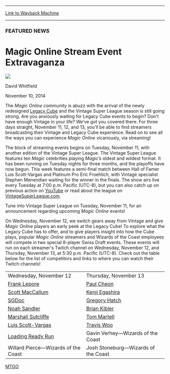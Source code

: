 
---
[Link to Wayback Machine](https://web.archive.org/web/20141114100706/http://magic.wizards.com/en/articles/archive/magic-online-eternal-stream-stravaganza-2014-11-13)

[_metadata_:description]:- "The Magic Online community is abuzz with the arrival of the newly redesigned Legacy Cube and the Vintage Super League season is still going strong. Are you anxiously waiting for Legacy Cube events to begin? Don't have enough Vintage in your life? We've got you covered there. For three days straight, November 11, 12, and 13, you'll be able to find streamers broadcasting their Vintage and Legacy Cube experience."
[_metadata_:generator]:- "Drupal 7 (http://drupal.org)"
[_metadata_:node]:- "296991"
[_metadata_:path_date]:- "2014-11-13"
[_metadata_:publish_date]:- "2014-11-10"
[_metadata_:source]:- "div-main"
[_metadata_:title]:- "Magic Online Stream Event Extravaganza"
[_metadata_:wayback_capture_timestamp]:- "2014-11-14 10:07:06"
[_metadata_:wayback_raw_url]:- "https://web.archive.org/web/20141114100706id_/http://magic.wizards.com/en/articles/archive/magic-online-eternal-stream-stravaganza-2014-11-13"
[_metadata_:wayback_url]:- "http://magic.wizards.com/en/articles/archive/magic-online-eternal-stream-stravaganza-2014-11-13"
---





### FEATURED NEWS


Magic Online Stream Event Extravaganza
======================================



![](https://media.magic.wizards.com/styles/auth_small/public/images/person/authorpic_davidwhitfield.jpg)

David Whitfield




November 10, 2014
 










The *Magic Online* community is abuzz with the arrival of the newly redesigned [Legacy Cube](http://magic.wizards.com/en/MTGO/articles/archive/new-magic-online-legacy-cube-2014-11-3) and the Vintage Super League season is still going strong. Are you anxiously waiting for Legacy Cube events to begin? Don't have enough Vintage in your life? We've got you covered there. For three days straight, November 11, 12, and 13, you'll be able to find streamers broadcasting their Vintage and Legacy Cube experience. Read on to see all the ways you can experience *Magic Online* vicariously, via streaming!


The block of streaming events begins on Tuesday, November 11, with another edition of the Vintage Super League. The Vintage Super League features ten *Magic* celebrities playing *Magic*’s oldest and wildest format. It has been running on Tuesday nights for three months, and the playoffs have now begun. This week features a semi-final match between Hall of Famer Luis Scott-Vargas and Platinum Pro Eric Froehlich, with Vintage specialist Stephen Menendian waiting for the winner in the finals. The show airs live every Tuesday at 7:00 p.m. Pacific (UTC-8), but you can also catch up on previous action on [YouTube](https://www.youtube.com/user/randybuehler/playlists) or read about the league on [VintageSuperLeague.com](http://vintagesuperleague.com/).



Tune into Vintage Super League on Tuesday, November 11, for an announcement regarding upcoming *Magic Online* events!



On Wednesday, November 12, we switch gears away from Vintage and give *Magic Online* players an early peek at the Legacy Cube! To explore what the Legacy Cube has to offer, and to give players insight into how the Cube plays, popular *Magic Online* streamers and Wizards of the Coast employees will compete in two special 8-player Swiss Draft events. These events will run on each streamer's Twitch channel on Wednesday, November 12, and Thursday, November 13, at 5:30 p.m. Pacific (UTC-8). Check out the table below for the list of competitors and links to where you can watch their Twitch channels!





|  |  |
| --- | --- |
| Wednesday, November 12 | Thursday, November 13 |
| [Frank Lepore](http://www.twitch.tv/franklepore) | [Paul Cheon](http://www.twitch.tv/haumph) |
| [Scott MacCallum](http://www.twitch.tv/mrscottymac) | [Kenji Egashira](http://www.twitch.tv/numotthenummy) |
| [SGDoc](http://www.twitch.tv/sgdoc) | [Gregory Hatch](http://www.twitch.tv/greghatch ) |
| [Noah Sandler](http://www.twitch.tv/modogrinder1) | [Brian Kibler](http://www.twitch.tv/bmkibler) |
| [Marshall Sutcliffe](http://www.twitch.tv/marshall_lr) | [Tom Martell](http://www.twitch.tv/tommartell) |
| [Luis Scott-Vargas](http://www.twitch.tv/lsv/) | [Travis Woo](http://www.twitch.tv/traviswoo) |
| [Loading Ready Run](http://www.twitch.tv/loadingreadyrun) | Gavin Verhey—Wizards of the Coast |
| Willard Pierce—Wizards of the Coast | Josh Stoneburg—Wizards of the Coast |


[MTGO](/en/tags/mtgo)





 
 




  








